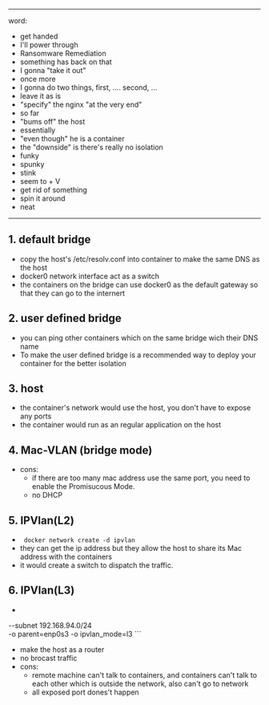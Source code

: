 
----------------------------------
word:
- get handed
- I'll power through
- Ransomware Remediation
- something has back on that
- I gonna "take it out"
- once more
- I gonna do two things, first, .... second, ...
- leave it as is
- "specify" the nginx "at the very end"
- so far
- "bums off" the host
- essentially
- "even though" he is a container
- the "downside" is there's really no isolation
- funky
- spunky
- stink
- seem to + V
- get rid of something
- spin it around
- neat
----------------------------------
## 1. default bridge
- copy the host's /etc/resolv.conf into container to make the same DNS as the host
- docker0 network interface act as a switch
- the containers on the bridge can use docker0 as the default gateway so that they can go to the internert

## 2. user defined bridge
- you can ping other containers which on the same bridge wich their DNS name
- To make the user defined bridge is a recommended way to deploy your container for the better isolation

## 3. host
- the container's network would use the host, you don't have to expose any ports
- the container would run as an regular application on the host

## 4. Mac-VLAN (bridge mode)
- cons:
	- if there are too many mac address use the same port, you need to enable the Promisucous Mode.
	- no DHCP
## 5. IPVlan(L2)
- ``` docker network create -d ipvlan```
- they can get the ip address but they allow the host to share its Mac address with the containers
-  it would create a switch to dispatch the traffic.



## 6. IPVlan(L3)
- ```docker network create -d ipvlan \
--subnet 192.168.94.0/24 \
-o parent=enp0s3 -o ipvlan_mode=l3 ```
- make the host as a router
- no brocast traffic
- cons:
	- remote machine can't talk to containers, and containers can't talk to each other which is outside the network, also can't go to network
	- all exposed port dones't happen




